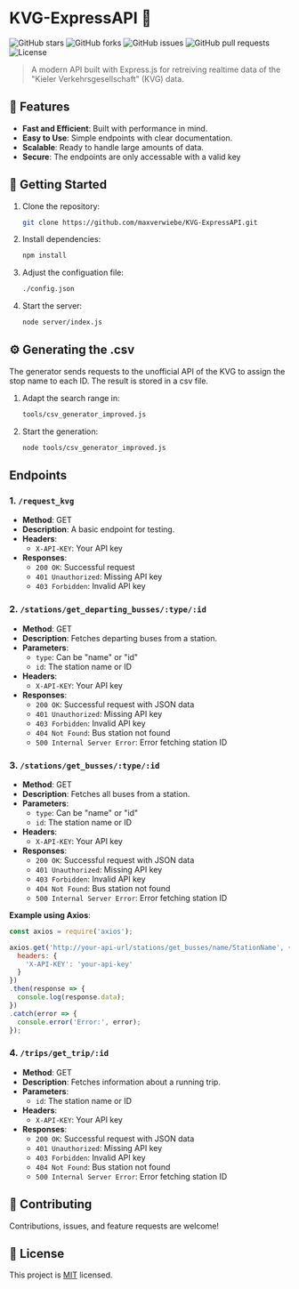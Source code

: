 # KVG-ExpressAPI 🚀

![GitHub stars](https://img.shields.io/github/stars/maxverwiebe/KVG-ExpressAPI?style=social)
![GitHub forks](https://img.shields.io/github/forks/maxverwiebe/KVG-ExpressAPI?style=social)
![GitHub issues](https://img.shields.io/github/issues/maxverwiebe/KVG-ExpressAPI)
![GitHub pull requests](https://img.shields.io/github/issues-pr/maxverwiebe/KVG-ExpressAPI)
![License](https://img.shields.io/github/license/maxverwiebe/KVG-ExpressAPI)

> A modern API built with Express.js for retreiving realtime data of the "Kieler Verkehrsgesellschaft" (KVG) data.

## 🌟 Features

- **Fast and Efficient**: Built with performance in mind.
- **Easy to Use**: Simple endpoints with clear documentation.
- **Scalable**: Ready to handle large amounts of data.
- **Secure**: The endpoints are only accessable with a valid key

## 🚀 Getting Started

1. Clone the repository:
   ```bash
   git clone https://github.com/maxverwiebe/KVG-ExpressAPI.git
   ```

2. Install dependencies:
   ```bash
   npm install
   ```
3. Adjust the configuation file:
   ```bash
   ./config.json
   ```

4. Start the server:
   ```bash
   node server/index.js
   ```

## ⚙️ Generating the .csv
The generator sends requests to the unofficial API of the KVG to assign the stop name to each ID. The result is stored in a csv file.
1. Adapt the search range in:
   ```bash
   tools/csv_generator_improved.js
   ```

1. Start the generation:
   ```bash
   node tools/csv_generator_improved.js
   ```

## Endpoints

### 1. `/request_kvg`

- **Method**: GET
- **Description**: A basic endpoint for testing.
- **Headers**:
  - `X-API-KEY`: Your API key
- **Responses**:
  - `200 OK`: Successful request
  - `401 Unauthorized`: Missing API key
  - `403 Forbidden`: Invalid API key

### 2. `/stations/get_departing_busses/:type/:id`

- **Method**: GET
- **Description**: Fetches departing buses from a station.
- **Parameters**:
  - `type`: Can be "name" or "id"
  - `id`: The station name or ID
- **Headers**:
  - `X-API-KEY`: Your API key
- **Responses**:
  - `200 OK`: Successful request with JSON data
  - `401 Unauthorized`: Missing API key
  - `403 Forbidden`: Invalid API key
  - `404 Not Found`: Bus station not found
  - `500 Internal Server Error`: Error fetching station ID

### 3. `/stations/get_busses/:type/:id`

- **Method**: GET
- **Description**: Fetches all buses from a station.
- **Parameters**:
  - `type`: Can be "name" or "id"
  - `id`: The station name or ID
- **Headers**:
  - `X-API-KEY`: Your API key
- **Responses**:
  - `200 OK`: Successful request with JSON data
  - `401 Unauthorized`: Missing API key
  - `403 Forbidden`: Invalid API key
  - `404 Not Found`: Bus station not found
  - `500 Internal Server Error`: Error fetching station ID

**Example using Axios**:

```javascript
const axios = require('axios');

axios.get('http://your-api-url/stations/get_busses/name/StationName', {
  headers: {
    'X-API-KEY': 'your-api-key'
  }
})
.then(response => {
  console.log(response.data);
})
.catch(error => {
  console.error('Error:', error);
});
```

### 4. `/trips/get_trip/:id`

- **Method**: GET
- **Description**: Fetches information about a running trip.
- **Parameters**:
  - `id`: The station name or ID
- **Headers**:
  - `X-API-KEY`: Your API key
- **Responses**:
  - `200 OK`: Successful request with JSON data
  - `401 Unauthorized`: Missing API key
  - `403 Forbidden`: Invalid API key
  - `404 Not Found`: Bus station not found
  - `500 Internal Server Error`: Error fetching station ID

## 🤝 Contributing

Contributions, issues, and feature requests are welcome!

## 📜 License

This project is [MIT](./LICENSE) licensed.